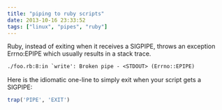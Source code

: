 ```yaml
---
title: "piping to ruby scripts"
date: 2013-10-16 23:33:52
tags: ["linux", "pipes", "ruby"]
---
```


Ruby, instead of exiting when it receives a SIGPIPE, throws an exception
Errno:EPIPE which usually results in a stack trace.

```txt
./foo.rb:8:in `write': Broken pipe - <STDOUT> (Errno::EPIPE)
```

Here is the idiomatic one-line to simply exit when your script gets a SIGPIPE:
```ruby
trap('PIPE', 'EXIT')
```
